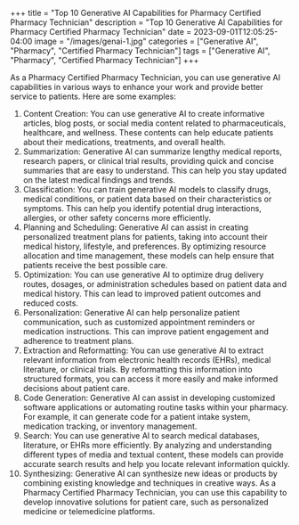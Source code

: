 +++
title = "Top 10 Generative AI Capabilities for Pharmacy Certified Pharmacy Technician"
description = "Top 10 Generative AI Capabilities for Pharmacy Certified Pharmacy Technician"
date = 2023-09-01T12:05:25-04:00
image = "/images/genai-1.jpg"
categories = ["Generative AI", "Pharmacy", "Certified Pharmacy Technician"]
tags = ["Generative AI", "Pharmacy", "Certified Pharmacy Technician"]
+++

As a Pharmacy Certified Pharmacy Technician, you can use generative AI capabilities in various ways to enhance your work and provide better service to patients. Here are some examples:

1. Content Creation: You can use generative AI to create informative articles, blog posts, or social media content related to pharmaceuticals, healthcare, and wellness. These contents can help educate patients about their medications, treatments, and overall health.
2. Summarization: Generative AI can summarize lengthy medical reports, research papers, or clinical trial results, providing quick and concise summaries that are easy to understand. This can help you stay updated on the latest medical findings and trends.
3. Classification: You can train generative AI models to classify drugs, medical conditions, or patient data based on their characteristics or symptoms. This can help you identify potential drug interactions, allergies, or other safety concerns more efficiently.
4. Planning and Scheduling: Generative AI can assist in creating personalized treatment plans for patients, taking into account their medical history, lifestyle, and preferences. By optimizing resource allocation and time management, these models can help ensure that patients receive the best possible care.
5. Optimization: You can use generative AI to optimize drug delivery routes, dosages, or administration schedules based on patient data and medical history. This can lead to improved patient outcomes and reduced costs.
6. Personalization: Generative AI can help personalize patient communication, such as customized appointment reminders or medication instructions. This can improve patient engagement and adherence to treatment plans.
7. Extraction and Reformatting: You can use generative AI to extract relevant information from electronic health records (EHRs), medical literature, or clinical trials. By reformatting this information into structured formats, you can access it more easily and make informed decisions about patient care.
8. Code Generation: Generative AI can assist in developing customized software applications or automating routine tasks within your pharmacy. For example, it can generate code for a patient intake system, medication tracking, or inventory management.
9. Search: You can use generative AI to search medical databases, literature, or EHRs more efficiently. By analyzing and understanding different types of media and textual content, these models can provide accurate search results and help you locate relevant information quickly.
10. Synthesizing: Generative AI can synthesize new ideas or products by combining existing knowledge and techniques in creative ways. As a Pharmacy Certified Pharmacy Technician, you can use this capability to develop innovative solutions for patient care, such as personalized medicine or telemedicine platforms.